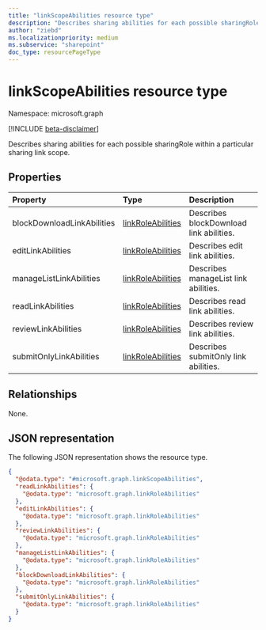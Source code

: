 ```yaml
---
title: "linkScopeAbilities resource type"
description: "Describes sharing abilities for each possible sharingRole within a particular sharing link scope*"
author: "ziebd"
ms.localizationpriority: medium
ms.subservice: "sharepoint"
doc_type: resourcePageType
---
```


# linkScopeAbilities resource type

Namespace: microsoft.graph

[!INCLUDE [beta-disclaimer](../../includes/beta-disclaimer.md)]

Describes sharing abilities for each possible sharingRole within a particular sharing link scope.

## Properties

|Property|Type|Description|
|:---|:---|:---|
|blockDownloadLinkAbilities|[linkRoleAbilities](../resources/linkroleabilities.md)|Describes blockDownload link abilities.|
|editLinkAbilities|[linkRoleAbilities](../resources/linkroleabilities.md)|Describes edit link abilities.|
|manageListLinkAbilities|[linkRoleAbilities](../resources/linkroleabilities.md)|Describes manageList link abilities.|
|readLinkAbilities|[linkRoleAbilities](../resources/linkroleabilities.md)|Describes read link abilities.|
|reviewLinkAbilities|[linkRoleAbilities](../resources/linkroleabilities.md)|Describes review link abilities.|
|submitOnlyLinkAbilities|[linkRoleAbilities](../resources/linkroleabilities.md)|Describes submitOnly link abilities.|

## Relationships

None.

## JSON representation

The following JSON representation shows the resource type.
<!-- {
  "blockType": "resource",
  "@odata.type": "microsoft.graph.linkScopeAbilities"
}
-->
``` json
{
  "@odata.type": "#microsoft.graph.linkScopeAbilities",
  "readLinkAbilities": {
    "@odata.type": "microsoft.graph.linkRoleAbilities"
  },
  "editLinkAbilities": {
    "@odata.type": "microsoft.graph.linkRoleAbilities"
  },
  "reviewLinkAbilities": {
    "@odata.type": "microsoft.graph.linkRoleAbilities"
  },
  "manageListLinkAbilities": {
    "@odata.type": "microsoft.graph.linkRoleAbilities"
  },
  "blockDownloadLinkAbilities": {
    "@odata.type": "microsoft.graph.linkRoleAbilities"
  },
  "submitOnlyLinkAbilities": {
    "@odata.type": "microsoft.graph.linkRoleAbilities"
  }
}
```
